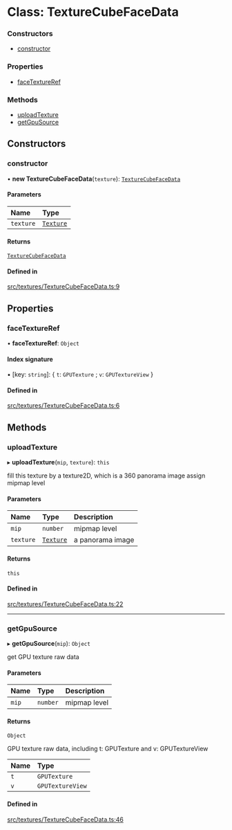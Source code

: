 # Class: TextureCubeFaceData

### Constructors

- [constructor](TextureCubeFaceData.md#constructor)

### Properties

- [faceTextureRef](TextureCubeFaceData.md#facetextureref)

### Methods

- [uploadTexture](TextureCubeFaceData.md#uploadtexture)
- [getGpuSource](TextureCubeFaceData.md#getgpusource)

## Constructors

### constructor

• **new TextureCubeFaceData**(`texture`): [`TextureCubeFaceData`](TextureCubeFaceData.md)

#### Parameters

| Name | Type |
| :------ | :------ |
| `texture` | [`Texture`](Texture.md) |

#### Returns

[`TextureCubeFaceData`](TextureCubeFaceData.md)

#### Defined in

[src/textures/TextureCubeFaceData.ts:9](https://github.com/Orillusion/orillusion/blob/main/src/textures/TextureCubeFaceData.ts#L9)

## Properties

### faceTextureRef

• **faceTextureRef**: `Object`

#### Index signature

▪ [key: `string`]: \{ `t`: `GPUTexture` ; `v`: `GPUTextureView`  }

#### Defined in

[src/textures/TextureCubeFaceData.ts:6](https://github.com/Orillusion/orillusion/blob/main/src/textures/TextureCubeFaceData.ts#L6)

## Methods

### uploadTexture

▸ **uploadTexture**(`mip`, `texture`): `this`

fill this texture by a texture2D, which is a 360 panorama image
assign mipmap level

#### Parameters

| Name | Type | Description |
| :------ | :------ | :------ |
| `mip` | `number` | mipmap level |
| `texture` | [`Texture`](Texture.md) | a panorama image |

#### Returns

`this`

#### Defined in

[src/textures/TextureCubeFaceData.ts:22](https://github.com/Orillusion/orillusion/blob/main/src/textures/TextureCubeFaceData.ts#L22)

___

### getGpuSource

▸ **getGpuSource**(`mip`): `Object`

get GPU texture raw data

#### Parameters

| Name | Type | Description |
| :------ | :------ | :------ |
| `mip` | `number` | mipmap level |

#### Returns

`Object`

GPU texture raw data, including t: GPUTexture and v: GPUTextureView

| Name | Type |
| :------ | :------ |
| `t` | `GPUTexture` |
| `v` | `GPUTextureView` |

#### Defined in

[src/textures/TextureCubeFaceData.ts:46](https://github.com/Orillusion/orillusion/blob/main/src/textures/TextureCubeFaceData.ts#L46)
